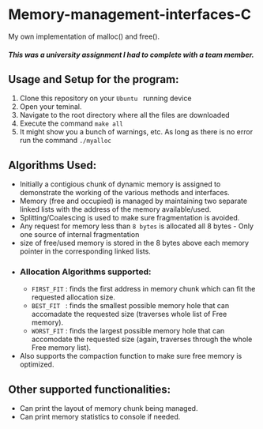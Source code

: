 # Memory-management-interfaces-C
My own implementation of malloc() and free().

##### This was a university assignment I had to complete with a team member.

## Usage and Setup for the program:
  1. Clone this repository on your `Ubuntu ` running device
  2. Open your teminal.
  3. Navigate to the root directory where all the files are downloaded
  4. Execute the command `make all`
  5. It might show you a bunch of warnings, etc. As long as there is no error run the command `./myalloc`
  
## Algorithms Used:
  - Initially a contigious chunk of dynamic memory is assigned to demonstrate the working of the various methods and interfaces.
  - Memory (free and occupied) is managed by maintaining two separate linked lists with the address of the memory available/used.
  - Splitting/Coalescing is used to make sure fragmentation is avoided.
  - Any request for memory less than `8 bytes` is allocated all 8 bytes - Only one source of internal fragmentation
  - size of free/used memory is stored in the 8 bytes above each memory pointer in the corresponding linked lists.
  - ### Allocation Algorithms supported:
      - `FIRST_FIT` : finds the first address in memory chunk which can fit the requested allocation size.
      - `BEST_FIT ` : finds the smallest possible memory hole that can accomadate the requested size (traverses whole list of Free memory).
      - `WORST_FIT` : finds the largest possible memory hole that can accomodate the requested size (again, traverses through the whole Free memory list).
  - Also supports the compaction function to make sure free memory is optimized.
  
## Other supported functionalities:
  - Can print the layout of memory chunk being managed.
  - Can print memory statistics to console if needed.
  



